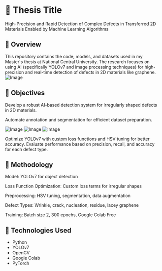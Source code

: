 # 🧠 Thesis Title
High-Precision and Rapid Detection of Complex Defects in Transferred 2D Materials Enabled by Machine Learning Algorithms

## 📄 Overview
This repository contains the code, models, and datasets used in my Master's thesis at National Central University. The research focuses on using AI (specifically YOLOv7 and image processing techniques) for high-precision and real-time detection of defects in 2D materials like graphene.
![Image](https://github.com/user-attachments/assets/f14159bf-1504-4656-8046-e83b09b8ad63)

## 🎯 Objectives
Develop a robust AI-based detection system for irregularly shaped defects in 2D materials.

Automate annotation and segmentation for efficient dataset preparation.

![Image](https://github.com/user-attachments/assets/2c691b18-eee3-49ea-9e87-2e8ed845922a)
![Image](https://github.com/user-attachments/assets/c0302862-92dd-4802-845f-dab1f8baed6f)
![Image](https://github.com/user-attachments/assets/2ab6ece1-0c36-4a15-a920-7e35a5d71e82)

Optimize YOLOv7 with custom loss functions and HSV tuning for better accuracy.
Evaluate performance based on precision, recall, and accuracy for each defect type.

## 🧪 Methodology
Model: YOLOv7 for object detection

Loss Function Optimization: Custom loss terms for irregular shapes

Preprocessing: HSV tuning, segmentation, data augmentation

Defect Types: Wrinkle, crack, nucleation, residue, lacey graphene

Training: Batch size 2, 300 epochs, Google Colab Free

## 🤖 Technologies Used
- Python
- YOLOv7
- OpenCV
- Google Colab
- PyTorch
